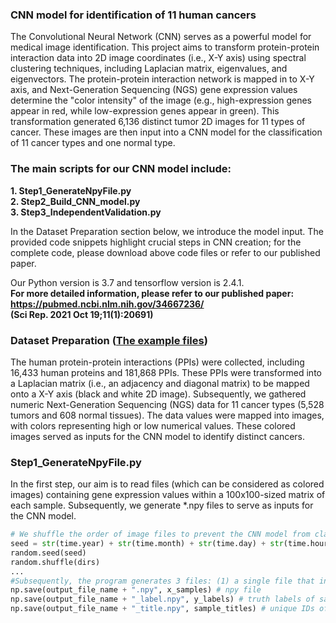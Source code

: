 ### CNN model for identification of 11 human cancers  

The Convolutional Neural Network (CNN) serves as a powerful model for medical image identification. This project aims to transform protein-protein interaction data into 2D image coordinates (i.e., X-Y axis) using spectral clustering techniques, including Laplacian matrix, eigenvalues, and eigenvectors. The protein-protein interaction network is mapped in to X-Y axis, and Next-Generation Sequencing (NGS) gene expression values determine the "color intensity" of the image (e.g., high-expression genes appear in red, while low-expression genes appear in green). This transformation generated 6,136 distinct tumor 2D images for 11 types of cancer. These images are then input into a CNN model for the classification of 11 cancer types and one normal type.

### The main scripts for our CNN model include:  
**1. Step1_GenerateNpyFile.py**  
**2. Step2_Build_CNN_model.py**  
**3. Step3_IndependentValidation.py**  

In the Dataset Preparation section below, we introduce the model input. The provided code snippets highlight crucial steps in CNN creation; for the complete code, please download above code files or refer to our published paper.

Our Python version is 3.7 and tensorflow version is 2.4.1.  
**For more detailed information, please refer to our published paper:**  
**https://pubmed.ncbi.nlm.nih.gov/34667236/**  
**(Sci Rep. 2021 Oct 19;11(1):20691)**
  
  
### Dataset Preparation ([The example files](https://github.com/ChuangYiHsuan/CNN-model-for-identification-of-11-human-cancers/tree/main/input_examples))  
  
The human protein-protein interactions (PPIs) were collected, including 16,433 human proteins and 181,868 PPIs. These PPIs were transformed into a Laplacian matrix (i.e., an adjacency and diagonal matrix) to be mapped onto a X-Y axis (black and white 2D image). Subsequently, we gathered numeric Next-Generation Sequencing (NGS) data for 11 cancer types (5,528 tumors and 608 normal tissues). The data values were mapped into images, with colors representing high or low numerical values. These colored images served as inputs for the CNN model to identify distinct cancers.
  
### Step1_GenerateNpyFile.py  
In the first step, our aim is to read files (which can be considered as colored images) containing gene expression values within a 100x100-sized matrix of each sample. Subsequently, we generate *.npy files to serve as inputs for the CNN model.  
```python
# We shuffle the order of image files to prevent the CNN model from classifying samples based on file order.
seed = str(time.year) + str(time.month) + str(time.day) + str(time.hour) + str(time.minute) + str(time.microsecond)
random.seed(seed)
random.shuffle(dirs)
...
#Subsequently, the program generates 3 files: (1) a single file that includes all training images (in our case, totaling 1,228 images), (2) a file recording ground truth labels, and (3) a file recording sample IDs.
np.save(output_file_name + ".npy", x_samples) # npy file
np.save(output_file_name + "_label.npy", y_labels) # truth labels of samples
np.save(output_file_name + "_title.npy", sample_titles) # unique IDs of samples
```
